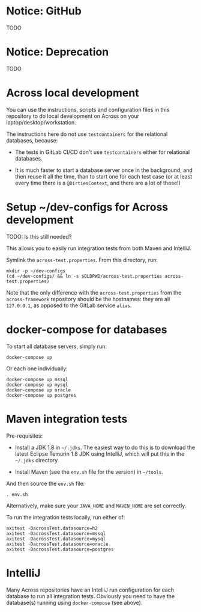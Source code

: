 # Notice: GitHub

TODO


# Notice: Deprecation

TODO


# Across local development

You can use the instructions, scripts and configuration files in this
repository to do local development on Across on your
laptop/desktop/workstation.

The instructions here do not use `testcontainers` for the relational
databases, because:

- The tests in GitLab CI/CD don't use `testcontainers` either for
  relational databases.

- It is much faster to start a database server once in the background,
  and then reuse it all the time, than to start one for each test case
  (or at least every time there is a `@DirtiesContext`, and there are
  a lot of those!)


# Setup ~/dev-configs for Across development

TODO: Is this still needed?

This allows you to easily run integration tests from both Maven and
IntelliJ.

Symlink the `across-test.properties`. From this directory, run:

	mkdir -p ~/dev-configs
	(cd ~/dev-configs/ && ln -s $OLDPWD/across-test.properties across-test.properties)

Note that the only difference with the `across-test.properties` from
the `across-framework` repository should be the hostnames: they are
all `127.0.0.1`, as opposed to the GitLab service `alias`.


# docker-compose for databases

To start all database servers, simply run:

	docker-compose up

Or each one individually:

	docker-compose up mssql
	docker-compose up mysql
	docker-compose up oracle
	docker-compose up postgres


# Maven integration tests

Pre-requisites:

- Install a JDK 1.8 in `~/.jdks`. The easiest way to do this is to
  download the latest Eclipse Temurin 1.8 JDK using IntelliJ, which
  will put this in the `~/.jdks` directory.

- Install Maven (see the `env.sh` file for the version) in `~/tools`.

And then source the `env.sh` file:

	. env.sh

Alternatively, make sure your `JAVA_HOME` and `MAVEN_HOME` are set
correctly.

To run the integration tests locally, run either of:

	axitest -DacrossTest.datasource=h2
	axitest -DacrossTest.datasource=mssql
	axitest -DacrossTest.datasource=mysql
	axitest -DacrossTest.datasource=oracle
	axitest -DacrossTest.datasource=postgres


# IntelliJ

Many Across repositories have an IntelliJ run configuration for each
database to run all integration tests. Obviously you need to have the
database(s) running using `docker-compose` (see above).
